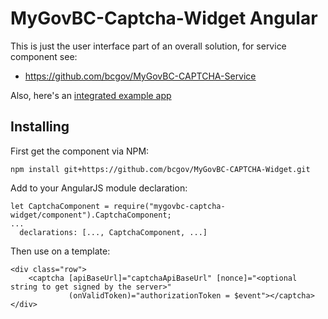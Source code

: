 # MyGovBC-Captcha-Widget Angular
This is just the user interface part of an overall solution, for service component see:

* https://github.com/bcgov/MyGovBC-CAPTCHA-Service

Also, here's an [integrated example app](https://github.com/bcgov/angular-scaffold-captcha)

## Installing

First get the component via NPM:

```
npm install git+https://github.com/bcgov/MyGovBC-CAPTCHA-Widget.git
```

Add to your AngularJS module declaration:
```
let CaptchaComponent = require("mygovbc-captcha-widget/component").CaptchaComponent;
...
  declarations: [..., CaptchaComponent, ...]

```

Then use on a template:

```
<div class="row">
    <captcha [apiBaseUrl]="captchaApiBaseUrl" [nonce]="<optional string to get signed by the server>"
             (onValidToken)="authorizationToken = $event"></captcha>
</div>
```


